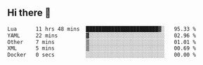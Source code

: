 ## Hi there 👋
<!--START_SECTION:waka-->

```txt
Lua      11 hrs 48 mins  ███████████████████████▓░   95.33 %
YAML     22 mins         ▓░░░░░░░░░░░░░░░░░░░░░░░░   02.96 %
Other    7 mins          ▒░░░░░░░░░░░░░░░░░░░░░░░░   01.01 %
XML      5 mins          ▒░░░░░░░░░░░░░░░░░░░░░░░░   00.69 %
Docker   0 secs          ░░░░░░░░░░░░░░░░░░░░░░░░░   00.00 %
```

<!--END_SECTION:waka-->
